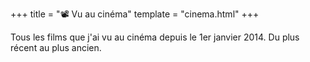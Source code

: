 +++
title = "​📽️ ​Vu au cinéma"
template = "cinema.html"
+++

Tous les films que j'ai vu au cinéma depuis le 1er janvier 2014. Du plus récent au plus ancien.